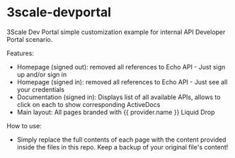 # 3scale-devportal

3Scale Dev Portal simple customization example for internal API Developer Portal scenario.

Features:
- Homepage (signed out): removed all references to Echo API - Just sign up and/or sign in
- Homepage (signed in): removed all references to Echo API - Just see all your credentials
- Documentation (signed in): Displays list of all available APIs, allows to click on each to show corresponding ActiveDocs
- Main layout: All pages branded with {{ provider.name }} Liquid Drop

How to use:
- Simply replace the full contents of each page with the content provided inside the files in this repo. Keep a backup of your original file's content!

